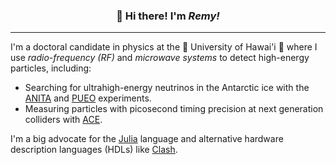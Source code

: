 <h3 align="center">👋 Hi there! I'm <i>Remy!</i></h3>

---

I'm a doctoral candidate in physics at the 🌴 University of Hawai'i 🌴 where I use _radio-frequency (RF)_ and _microwave systems_ to detect high-energy particles, including:

+ Searching for ultrahigh-energy neutrinos in the Antarctic ice with the [ANITA](https://en.wikipedia.org/wiki/Antarctic_Impulsive_Transient_Antenna) and [PUEO](https://pueo.space/) experiments.
+ Measuring particles with picosecond timing precision at next generation colliders with [ACE](https://arxiv.org/pdf/1708.01798.pdf).

I'm a big advocate for the [Julia](https://julialang.org/) language and alternative hardware description languages (HDLs) like [Clash](https://clash-lang.org/).

<!--
**rprechelt/rprechelt** is a ✨ _special_ ✨ repository because its `README.md` (this file) appears on your GitHub profile.

Here are some ideas to get you started:

- 🔭 I’m currently working on ...
- 🌱 I’m currently learning ...
- 👯 I’m looking to collaborate on ...
- 🤔 I’m looking for help with ...
- 💬 Ask me about ...
- 📫 How to reach me: ...
- 😄 Pronouns: ...
- ⚡ Fun fact: ...
-->
